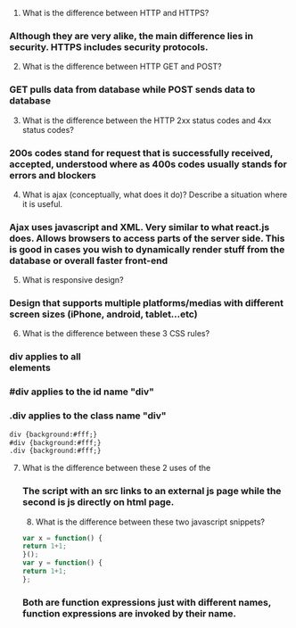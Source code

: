 1. What is the difference between HTTP and HTTPS?
### Although they are very alike, the main difference lies in security. HTTPS includes security protocols.
2. What is the difference between HTTP GET and POST?
### GET pulls data from database while POST sends data to database
3. What is the difference between the HTTP 2xx status codes and 4xx status codes?
### 200s codes stand for request that is successfully received, accepted, understood where as 400s codes usually stands for errors and blockers
4. What is ajax (conceptually, what does it do)? Describe a situation where it is useful.
### Ajax uses javascript and XML. Very similar to what react.js does. Allows browsers to access parts of the server side. This is good in cases you wish to dynamically render stuff from the database or overall faster front-end
5. What is responsive design?
### Design that supports multiple platforms/medias with different screen sizes (iPhone, android, tablet...etc)

6. What is the difference between these 3 CSS rules?
### div applies to all <div> elements
### #div applies to the id name "div"
### .div applies to the class name "div"

```HTML
div {background:#fff;}
#div {background:#fff;}
.div {background:#fff;}
```
7. What is the difference between these 2 uses of the <script> tag?
<script src=”http://example.com/whatever.js”></script>
<script>var whatever = true</script>
### The script with an src links to an external js page while the second is js directly on html page.

8. What is the difference between these two javascript snippets?
```javascript
var x = function() {
return 1+1;
}();
var y = function() {
return 1+1;
};
```
### Both are function expressions just with different names, function expressions are invoked by their name.
